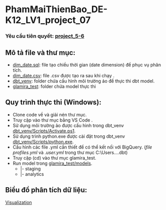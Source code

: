 # PhamMaiThienBao_DE-K12_LV1_project_07

### Yêu cầu tiên quyết: [project_5-6](https://github.com/pmtbao/PhamMaiThienBao_DE-K12_LV1_project_05.git)

## Mô tả file và thư mục:
- [dim_date.sql](dim_date.sql): file tạo chiều thời gian (date dimension) để phục vụ phân tích.
- [dim_date.csv](dim_date.csv): file .csv được tạo ra sau khi chạy [](dim_date.sql).
- [dbt_venv](dbt_venv): folder chứa cấu hình môi trường ảo để thực thi dbt model.
- [glamira_test](glamira_test): folder chứa model thực thi

## Quy trình thực thi (Windows):
- Clone code về và giải nén thư mục.
- Truy cập vào thư mục bằng VS Code .
- Sử dụng môi trường ảo được cấu hình trong dbt_venv [dbt_venv/Scripts/Activate.ps1](dbt_venv/Scripts/).
- Sử dụng trình python.exe được cài đặt trong dbt_venv [dbt_venv/Scripts/python.exe](dbt_venv/Scripts/).
- Cấu hình các file .yml cần thiết để có thể kết nối với BigQuery. (*file profiles.yml* và *.user.yml* trong thư mục C:\Users\...\.dbt)
- Truy cập (cd) vào thư mục glamira_test.
- Run model trong [glamira_test/models](glamira_test/models).
  -   |- staging
  -   |- analytics

## Biểu đồ phân tích dữ liệu:
[Visualization](https://lookerstudio.google.com/reporting/d3230427-6d83-4f48-aaa6-fd98b042b91b)
